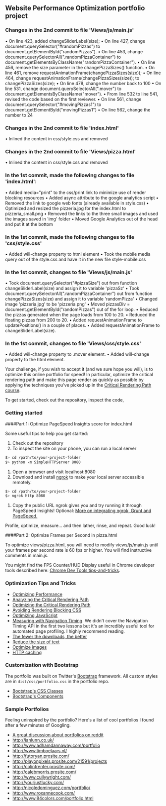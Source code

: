 ## Website Performance Optimization portfolio project

### Changes in the 2nd commit to file 'Views/js/main.js'
• On line 423, added changeSliderLabel(size);
• On line 427, change document.querySelector("#randomPizzas") to document.getElementById("randomPizzas").
• On line 453, change document.querySelectorAll(".randomPizzaContainer") to document.getElementsByClassName("randomPizzaContainer").
• On line 456, remove the size parameter in the changePizzaSizes() function.
• On line 461, remove requestAnimationFrame(changePizzaSizes(size));
• On line 464, change requestAnimationFrame(changePizzaSizes(size)); to changePizzaSizes(size);
• On line 478, change the number back to 100
• On line 531, change document.querySelectorAll(".mover") to document.getElementsByClassName("mover").
• From line 532 to line 541, revised the code based on the first reviewer. 
• On line 561, change document.querySelector("#movingPizzas1") to document.getElementById("movingPizzas1")
• On line 562, change the number to 24

### Changes in the 2nd commit to file 'index.html'
• Inlined the content in css/style.css and removed <link href="css/style.css" rel="stylesheet">

### Changes in the 2nd commit to file 'Views/pizza.html'
• Inlined the content in css/style.css and removed <link href="css/style.css" rel="stylesheet">

### In the 1st commit, made the following changes to file 'index.html':
• Added media="print" to the css/print link to minimize use of render blocking resources
• Added async attribute to the google analytics script
• Removed the link to google web fonts (already available in style.css)
• Optimized and resized the pizzeria.jpg for the index.html to pizzeria_small.png
• Removed the links to the three small images and used the images saved in 'img' folder
• Moved Google Analytics out of the head and put it at the bottom

### In the 1st commit, made the following changes to file 'css/style.css'
• Added will-change property to html element
• Took the mobile media query out of the style.css and have it in the new file style-mobile.css

### In the 1st commit, changes to file 'Views/js/main.js'
• Took document.querySelector("#pizzaSize") out from function changeSliderLabel(size) and assign it to variable 'pizzaSz'
• Took document.querySelectorAll(".randomPizzaContainer") out from function changePizzaSizes(size) and assign it to variable 'randomPizza'
• Changed image 'pizzeria.jpg' to be 'pizzeria.png'
• Moved pizzasDiv = document.getElementById("randomPizzas") out of the for loop.
• Reduced the pizzas generated when the page loads from 100 to 20.
• Reduced the floating pizzas from 200 to 20.
• Added requestAnimationFrame to updatePositions() in a couple of places.
• Added requestAnimationFrame to changeSliderLabel(size).

### In the 1st commit, changes to file 'Views/css/style.css'
• Added will-change property to .mover element.
• Added will-change property to the html element.

Your challenge, if you wish to accept it (and we sure hope you will), is to optimize this online portfolio for speed! In particular, optimize the critical rendering path and make this page render as quickly as possible by applying the techniques you've picked up in the [Critical Rendering Path course](https://www.udacity.com/course/ud884).

To get started, check out the repository, inspect the code,

### Getting started

####Part 1: Optimize PageSpeed Insights score for index.html

Some useful tips to help you get started:

1. Check out the repository
1. To inspect the site on your phone, you can run a local server

  ```bash
  $> cd /path/to/your-project-folder
  $> python -m SimpleHTTPServer 8080
  ```

1. Open a browser and visit localhost:8080
1. Download and install [ngrok](https://ngrok.com/) to make your local server accessible remotely.

  ``` bash
  $> cd /path/to/your-project-folder
  $> ngrok http 8080
  ```

1. Copy the public URL ngrok gives you and try running it through PageSpeed Insights! Optional: [More on integrating ngrok, Grunt and PageSpeed.](http://www.jamescryer.com/2014/06/12/grunt-pagespeed-and-ngrok-locally-testing/)

Profile, optimize, measure... and then lather, rinse, and repeat. Good luck!

####Part 2: Optimize Frames per Second in pizza.html

To optimize views/pizza.html, you will need to modify views/js/main.js until your frames per second rate is 60 fps or higher. You will find instructive comments in main.js. 

You might find the FPS Counter/HUD Display useful in Chrome developer tools described here: [Chrome Dev Tools tips-and-tricks](https://developer.chrome.com/devtools/docs/tips-and-tricks).

### Optimization Tips and Tricks
* [Optimizing Performance](https://developers.google.com/web/fundamentals/performance/ "web performance")
* [Analyzing the Critical Rendering Path](https://developers.google.com/web/fundamentals/performance/critical-rendering-path/analyzing-crp.html "analyzing crp")
* [Optimizing the Critical Rendering Path](https://developers.google.com/web/fundamentals/performance/critical-rendering-path/optimizing-critical-rendering-path.html "optimize the crp!")
* [Avoiding Rendering Blocking CSS](https://developers.google.com/web/fundamentals/performance/critical-rendering-path/render-blocking-css.html "render blocking css")
* [Optimizing JavaScript](https://developers.google.com/web/fundamentals/performance/critical-rendering-path/adding-interactivity-with-javascript.html "javascript")
* [Measuring with Navigation Timing](https://developers.google.com/web/fundamentals/performance/critical-rendering-path/measure-crp.html "nav timing api"). We didn't cover the Navigation Timing API in the first two lessons but it's an incredibly useful tool for automated page profiling. I highly recommend reading.
* <a href="https://developers.google.com/web/fundamentals/performance/optimizing-content-efficiency/eliminate-downloads.html">The fewer the downloads, the better</a>
* <a href="https://developers.google.com/web/fundamentals/performance/optimizing-content-efficiency/optimize-encoding-and-transfer.html">Reduce the size of text</a>
* <a href="https://developers.google.com/web/fundamentals/performance/optimizing-content-efficiency/image-optimization.html">Optimize images</a>
* <a href="https://developers.google.com/web/fundamentals/performance/optimizing-content-efficiency/http-caching.html">HTTP caching</a>

### Customization with Bootstrap
The portfolio was built on Twitter's <a href="http://getbootstrap.com/">Bootstrap</a> framework. All custom styles are in `dist/css/portfolio.css` in the portfolio repo.

* <a href="http://getbootstrap.com/css/">Bootstrap's CSS Classes</a>
* <a href="http://getbootstrap.com/components/">Bootstrap's Components</a>

### Sample Portfolios

Feeling uninspired by the portfolio? Here's a list of cool portfolios I found after a few minutes of Googling.

* <a href="http://www.reddit.com/r/webdev/comments/280qkr/would_anybody_like_to_post_their_portfolio_site/">A great discussion about portfolios on reddit</a>
* <a href="http://ianlunn.co.uk/">http://ianlunn.co.uk/</a>
* <a href="http://www.adhamdannaway.com/portfolio">http://www.adhamdannaway.com/portfolio</a>
* <a href="http://www.timboelaars.nl/">http://www.timboelaars.nl/</a>
* <a href="http://futoryan.prosite.com/">http://futoryan.prosite.com/</a>
* <a href="http://playonpixels.prosite.com/21591/projects">http://playonpixels.prosite.com/21591/projects</a>
* <a href="http://colintrenter.prosite.com/">http://colintrenter.prosite.com/</a>
* <a href="http://calebmorris.prosite.com/">http://calebmorris.prosite.com/</a>
* <a href="http://www.cullywright.com/">http://www.cullywright.com/</a>
* <a href="http://yourjustlucky.com/">http://yourjustlucky.com/</a>
* <a href="http://nicoledominguez.com/portfolio/">http://nicoledominguez.com/portfolio/</a>
* <a href="http://www.roxannecook.com/">http://www.roxannecook.com/</a>
* <a href="http://www.84colors.com/portfolio.html">http://www.84colors.com/portfolio.html</a>
